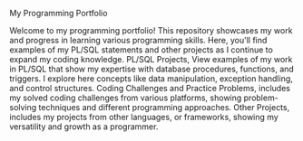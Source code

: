 My Programming Portfolio


Welcome to my programming portfolio!
This repository showcases my work and progress in learning various programming skills. Here, you'll find examples of my PL/SQL statements and other projects as I continue to expand my coding knowledge. 
PL/SQL Projects, View examples of my work in PL/SQL that show my expertise with database procedures, functions, and triggers. I explore here concepts like data manipulation, exception handling, and control structures. 
Coding Challenges and Practice Problems, includes my solved coding challenges from various platforms, showing problem-solving techniques and different programming approaches.
Other Projects, includes my projects from other languages, or frameworks, showing my versatility and growth as a programmer.
